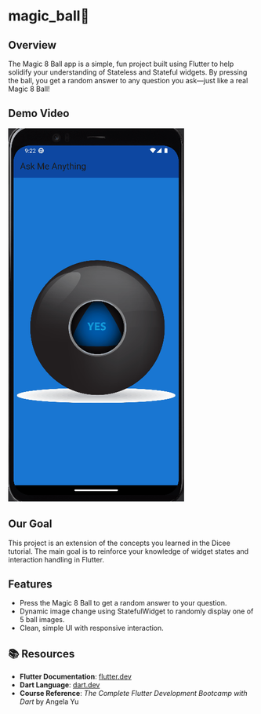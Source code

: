 # magic_ball🎱

## Overview
The Magic 8 Ball app is a simple, fun project built using Flutter to help solidify your understanding of Stateless and Stateful widgets. By pressing the ball, you get a random answer to any question you ask—just like a real Magic 8 Ball!

## Demo Video
![Demo of Dicee App](gif/demo.gif)

## Our Goal
This project is an extension of the concepts you learned in the Dicee tutorial. The main goal is to reinforce your knowledge of widget states and interaction handling in Flutter.

## Features
- Press the Magic 8 Ball to get a random answer to your question.
- Dynamic image change using StatefulWidget to randomly display one of 5 ball images.
- Clean, simple UI with responsive interaction.

## 📚 Resources
- **Flutter Documentation**: [flutter.dev](https://flutter.dev)
- **Dart Language**: [dart.dev](https://dart.dev)
- **Course Reference**: *The Complete Flutter Development Bootcamp with Dart* by Angela Yu  
